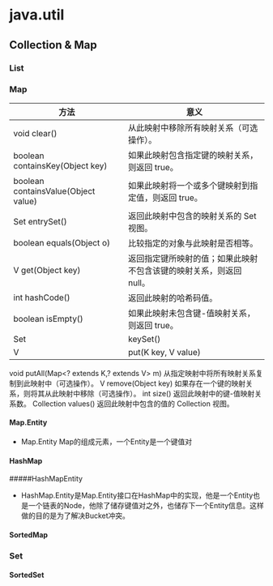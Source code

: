 # java.util

## Collection & Map
### List
### Map

|方法|意义|
|-|-|
|void	clear() |从此映射中移除所有映射关系（可选操作）。|
| boolean	containsKey(Object key) | 如果此映射包含指定键的映射关系，则返回 true。|
|boolean	containsValue(Object value) |如果此映射将一个或多个键映射到指定值，则返回 true。|
| Set	entrySet() | 返回此映射中包含的映射关系的 Set 视图。|
| boolean	equals(Object o) | 比较指定的对象与此映射是否相等。|
| V	get(Object key) |返回指定键所映射的值；如果此映射不包含该键的映射关系，则返回 null。|
| int	hashCode() | 返回此映射的哈希码值。|
| boolean	isEmpty() |如果此映射未包含键-值映射关系，则返回 true。|
|Set|	keySet() |返回此映射中包含的键的 Set 视图。|
|V	|put(K key, V value) |将指定的值与此映射中的指定键关联（可选操作）。|

 void	putAll(Map<? extends K,? extends V> m) 
          从指定映射中将所有映射关系复制到此映射中（可选操作）。
 V	remove(Object key) 
          如果存在一个键的映射关系，则将其从此映射中移除（可选操作）。
 int	size() 
          返回此映射中的键-值映射关系数。
 Collection<V>	values() 
          返回此映射中包含的值的 Collection 视图。
#### Map.Entity
- Map.Entity Map的组成元素，一个Entity是一个键值对
#### HashMap
#####HashMapEntity
- HashMap.Entity是Map.Entity接口在HashMap中的实现，他是一个Entity也是一个链表的Node，他除了储存键值对之外，也储存下一个Entity信息。这样做的目的是为了解决Bucket冲突。
#### SortedMap
### Set
#### SortedSet



